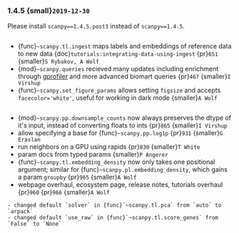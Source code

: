 ### 1.4.5 {small}`2019-12-30`

Please install `scanpy==1.4.5.post3` instead of `scanpy==1.4.5`.

```{rubric} New functionality
```

- {func}`~scanpy.tl.ingest` maps labels and embeddings of reference data to new data {doc}`tutorials:integrating-data-using-ingest` {pr}`651` {smaller}`S Rybakov, A Wolf`
- {mod}`~scanpy.queries` recieved many updates including enrichment through [gprofiler] and more advanced biomart queries {pr}`467` {smaller}`I Virshup`
- {func}`~scanpy.set_figure_params` allows setting `figsize` and accepts `facecolor='white'`, useful for working in dark mode  {smaller}`A Wolf`

```{rubric} Code design
```

- {mod}`~scanpy.pp.downsample_counts` now always preserves the dtype of it's input, instead of converting floats to ints {pr}`865` {smaller}`I Virshup`
- allow specifying a base for {func}`~scanpy.pp.log1p` {pr}`931` {smaller}`G Eraslan`
- run neighbors on a GPU using rapids {pr}`830` {smaller}`T White`
- param docs from typed params {smaller}`P Angerer`
- {func}`~scanpy.tl.embedding_density` now only takes one positional argument; similar for {func}`~scanpy.pl.embedding_density`, which gains a param `groupby` {pr}`965` {smaller}`A Wolf`
- webpage overhaul, ecosystem page, release notes, tutorials overhaul {pr}`960` {pr}`966` {smaller}`A Wolf`

```{warning}
- changed default `solver` in {func}`~scanpy.tl.pca` from `auto` to `arpack`
- changed default `use_raw` in {func}`~scanpy.tl.score_genes` from `False` to `None`
```

[gprofiler]: https://biit.cs.ut.ee/gprofiler/
